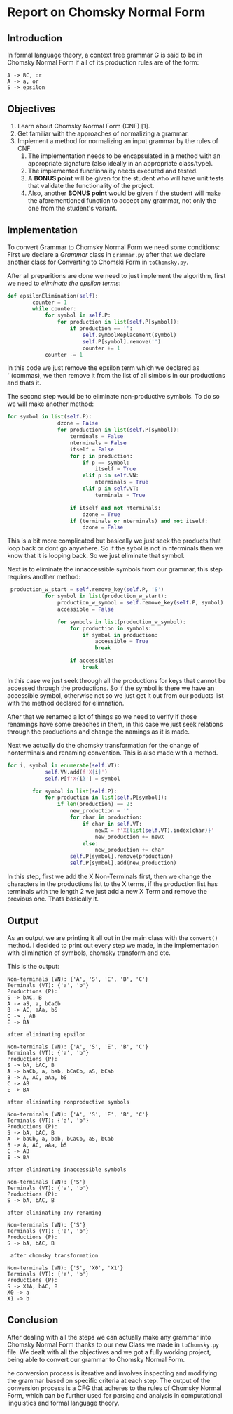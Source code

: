 # Report on Chomsky Normal Form

## Introduction

In formal language theory, a context free grammar G is said to be in Chomsky Normal Form if all of its production rules are of the form:

```
A -> BC, or
A -> a, or
S -> epsilon
```

## Objectives

1. Learn about Chomsky Normal Form (CNF) [1].
2. Get familiar with the approaches of normalizing a grammar.
3. Implement a method for normalizing an input grammar by the rules of CNF.
   1. The implementation needs to be encapsulated in a method with an appropriate signature (also ideally in an appropriate class/type).
   2. The implemented functionality needs executed and tested.
   3. A **BONUS point** will be given for the student who will have unit tests that validate the functionality of the project.
   4. Also, another **BONUS point** would be given if the student will make the aforementioned function to accept any grammar, not only the one from the student's variant.

## Implementation

To convert Grammar to Chomsky Normal Form we need some conditions: First we declare a <i>Grammar</i> class in `grammar.py` after that we declare another class for Converting to Chomski Form in `toChomsky.py`.

After all preparitions are done we need to just implement the algorithm, first we need to <i>eliminate the epsilon terms</i>:

```python
def epsilonElimination(self):
        counter = 1
        while counter:
            for symbol in self.P:
                for production in list(self.P[symbol]):
                    if production == '':
                        self.symbolReplacement(symbol)
                        self.P[symbol].remove('')
                        counter += 1
            counter -= 1
```

In this code we just remove the epsilon term which we declared as ''(commas), we then remove it from the list of all simbols in our productions and thats it.

The second step would be to eliminate non-productive symbols. To do so we will make another method:

```python
for symbol in list(self.P):
                dzone = False
                for production in list(self.P[symbol]):
                    terminals = False
                    nterminals = False
                    itself = False
                    for p in production:
                        if p == symbol:
                            itself = True
                        elif p in self.VN:
                            nterminals = True
                        elif p in self.VT:
                            terminals = True

                    if itself and not nterminals:
                        dzone = True
                    if (terminals or nterminals) and not itself:
                        dzone = False
```

This is a bit more complicated but basically we just seek the products that loop back or dont go anywhere. So if the sybol is not in nterminals then we know that it is looping back. So we just eliminate that symbol.

Next is to eliminate the innaccessible symbols from our grammar, this step requires another method:

```python
 production_w_start = self.remove_key(self.P, 'S')
            for symbol in list(production_w_start):
                production_w_symbol = self.remove_key(self.P, symbol)
                accessible = False

                for symbols in list(production_w_symbol):
                    for production in symbols:
                        if symbol in production:
                            accessible = True
                            break

                    if accessible:
                        break
```

In this case we just seek through all the productions for keys that cannot be accessed through the productions. So if the symbol is there we have an accessible symbol, otherwise not so we just get it out from our poducts list with the method declared for elimnation.

After that we renamed a lot of things so we need to verify if those renamings have some breaches in them, in this case we just seek relations through the productions and change the namings as it is made.

Next we actually do the chomsky transformation for the change of nonterminals and renaming convention. This is also made with a method.

```python
for i, symbol in enumerate(self.VT):
            self.VN.add(f'X{i}')
            self.P[f'X{i}'] = symbol

        for symbol in list(self.P):
            for production in list(self.P[symbol]):
                if len(production) == 2:
                    new_production = ''
                    for char in production:
                        if char in self.VT:
                            newX = f'X{list(self.VT).index(char)}'
                            new_production += newX
                        else:
                            new_production += char
                    self.P[symbol].remove(production)
                    self.P[symbol].add(new_production)
```

In this step, first we add the X Non-Terminals first, then we change the characters in the productions list to the X terms, if the production list has terminals with the length 2 we just add a new X Term and remove the previous one. Thats basically it.

## Output

As an output we are printing it all out in the main class with the `convert()` method. I decided to print out every step we made, In the implementation with elimination of symbols, chomsky transform and etc.

This is the output:

```
Non-terminals (VN): {'A', 'S', 'E', 'B', 'C'}
Terminals (VT): {'a', 'b'}
Productions (P):
S -> bAC, B
A -> aS, a, bCaCb
B -> AC, aAa, bS
C -> , AB
E -> BA

after eliminating epsilon

Non-terminals (VN): {'A', 'S', 'E', 'B', 'C'}
Terminals (VT): {'a', 'b'}
Productions (P):
S -> bA, bAC, B
A -> baCb, a, bab, bCaCb, aS, bCab
B -> A, AC, aAa, bS
C -> AB
E -> BA

after eliminating nonproductive symbols

Non-terminals (VN): {'A', 'S', 'E', 'B', 'C'}
Terminals (VT): {'a', 'b'}
Productions (P):
S -> bA, bAC, B
A -> baCb, a, bab, bCaCb, aS, bCab
B -> A, AC, aAa, bS
C -> AB
E -> BA

after eliminating inaccessible symbols

Non-terminals (VN): {'S'}
Terminals (VT): {'a', 'b'}
Productions (P):
S -> bA, bAC, B

after eliminating any renaming

Non-terminals (VN): {'S'}
Terminals (VT): {'a', 'b'}
Productions (P):
S -> bA, bAC, B

 after chomsky transformation

Non-terminals (VN): {'S', 'X0', 'X1'}
Terminals (VT): {'a', 'b'}
Productions (P):
S -> X1A, bAC, B
X0 -> a
X1 -> b
```

## Conclusion

After dealing with all the steps we can actually make any grammar into Chomsky Normal Form thanks to our new Class we made in `toChomsky.py` file. We dealt with all the objectives and we got a fully working project, being able to convert our grammar to Chomsky Normal Form.

he conversion process is iterative and involves inspecting and modifying the grammar based on specific criteria at each step. The output of the conversion process is a CFG that adheres to the rules of Chomsky Normal Form, which can be further used for parsing and analysis in computational linguistics and formal language theory.
